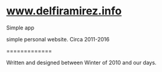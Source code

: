 # www.delfiramirez.info

Simple app

simple personal website. Circa 2011-2016

=============

Written and designed between Winter of 2010 and our days.

